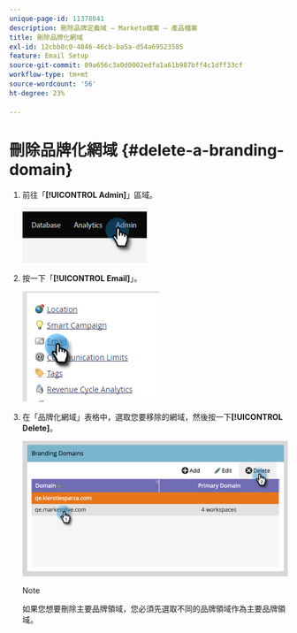 ```yaml
---
unique-page-id: 11378041
description: 刪除品牌定義域 — Marketo檔案 — 產品檔案
title: 刪除品牌化網域
exl-id: 12cbb8c0-4846-46cb-ba5a-d54a69523585
feature: Email Setup
source-git-commit: 09a656c3a0d0002edfa1a61b987bff4c1dff33cf
workflow-type: tm+mt
source-wordcount: '56'
ht-degree: 23%

---
```


# 刪除品牌化網域 {#delete-a-branding-domain}

1. 前往「**[!UICONTROL Admin]**」區域。

   ![](assets/delete-a-branding-domain-1.png)

1. 按一下「**[!UICONTROL Email]**」。

   ![](assets/delete-a-branding-domain-2.png)

1. 在「品牌化網域」表格中，選取您要移除的網域，然後按一下&#x200B;**[!UICONTROL Delete]**。

   ![](assets/delete-a-branding-domain-3.png)

   >[!NOTE]
   >
   >如果您想要刪除主要品牌領域，您必須先選取不同的品牌領域作為主要品牌領域。
